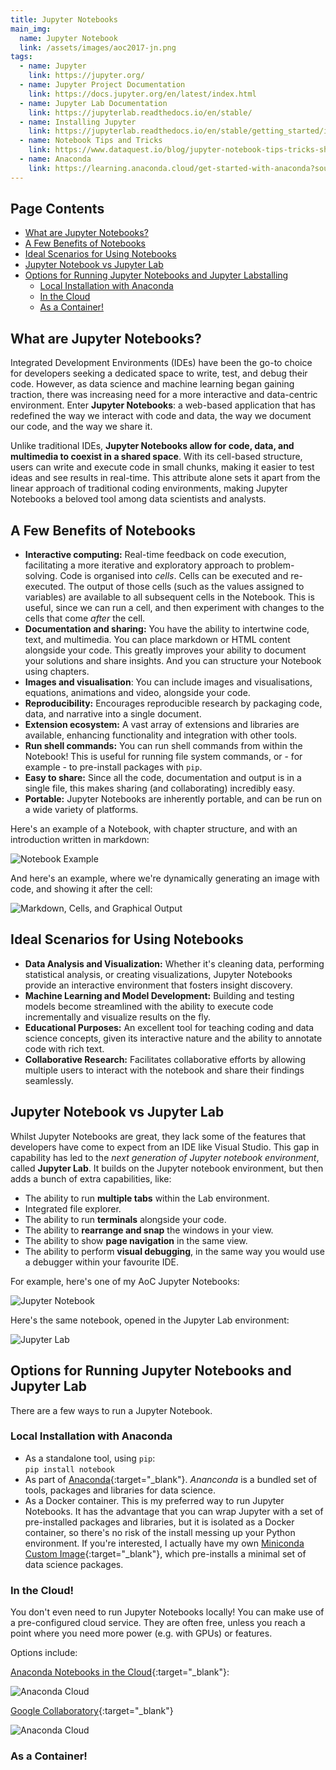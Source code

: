 ```yaml
---
title: Jupyter Notebooks
main_img:
  name: Jupyter Notebook
  link: /assets/images/aoc2017-jn.png
tags: 
  - name: Jupyter
    link: https://jupyter.org/
  - name: Jupyter Project Documentation
    link: https://docs.jupyter.org/en/latest/index.html
  - name: Jupyter Lab Documentation
    link: https://jupyterlab.readthedocs.io/en/stable/
  - name: Installing Jupyter
    link: https://jupyterlab.readthedocs.io/en/stable/getting_started/installation.html
  - name: Notebook Tips and Tricks
    link: https://www.dataquest.io/blog/jupyter-notebook-tips-tricks-shortcuts/
  - name: Anaconda
    link: https://learning.anaconda.cloud/get-started-with-anaconda?source=install
---
```

## Page Contents

- [What are Jupyter Notebooks?](#what-are-jupyter-notebooks)
- [A Few Benefits of Notebooks](#a-few-benefits-of-notebooks)
- [Ideal Scenarios for Using Notebooks](#ideal-scenarios-for-using-notebooks)
- [Jupyter Notebook vs Jupyter Lab](#jupyter-notebook-vs-jupyter-lab)
- [Options for Running Jupyter Notebooks and Jupyter Labstalling](#options-for-running-jupyter-notebooks-and-jupyter-lab)
  - [Local Installation with Anaconda](#local-installation-with-anaconda)
  - [In the Cloud](#in-the-cloud)
  - [As a Container!](#as-a-container)

## What are Jupyter Notebooks?

Integrated Development Environments (IDEs) have been the go-to choice for developers seeking a dedicated space to write, test, and debug their code. However, as data science and machine learning began gaining traction, there was increasing need for a more interactive and data-centric environment. Enter **Jupyter Notebooks**: a web-based application that has redefined the way we interact with code and data, the way we document our code, and the way we share it.

Unlike traditional IDEs, **Jupyter Notebooks allow for code, data, and multimedia to coexist in a shared space**. With its cell-based structure, users can write and execute code in small chunks, making it easier to test ideas and see results in real-time. This attribute alone sets it apart from the linear approach of traditional coding environments, making Jupyter Notebooks a beloved tool among data scientists and analysts.

## A Few Benefits of Notebooks

- **Interactive computing:** Real-time feedback on code execution, facilitating a more iterative and exploratory approach to problem-solving. Code is organised into _cells_. Cells can be executed and re-executed.  The output of those cells (such as the values assigned to variables) are available to all subsequent cells in the Notebook.  This is useful, since we can run a cell, and then experiment with changes to the cells that come _after_ the cell.
- **Documentation and sharing:** You have the ability to intertwine code, text, and multimedia. You can place markdown or HTML content alongside your code. This greatly improves your ability to document your solutions and share insights.  And you can structure your Notebook using chapters.
- **Images and visualisation**: You can include images and visualisations, equations, animations and video, alongside your code.
- **Reproducibility:** Encourages reproducible research by packaging code, data, and narrative into a single document.
- **Extension ecosystem:** A vast array of extensions and libraries are available, enhancing functionality and integration with other tools.
- **Run shell commands:** You can run shell commands from within the Notebook! This is useful for running file system commands, or - for example - to pre-install packages with `pip`.
- **Easy to share:** Since all the code, documentation and output is in a single file, this makes sharing (and collaborating) incredibly easy.
- **Portable:** Jupyter Notebooks are inherently portable, and can be run on a wide variety of platforms.

Here's an example of a Notebook, with chapter structure, and with an introduction written in markdown:

![Notebook Example](/assets/images/notebook-md.png)

And here's an example, where we're dynamically generating an image with code, and showing it after the cell:

![Markdown, Cells, and Graphical Output](/assets/images/notebook-generating-image.png)

## Ideal Scenarios for Using Notebooks

- **Data Analysis and Visualization:** Whether it's cleaning data, performing statistical analysis, or creating visualizations, Jupyter Notebooks provide an interactive environment that fosters insight discovery.
- **Machine Learning and Model Development:** Building and testing models become streamlined with the ability to execute code incrementally and visualize results on the fly.
- **Educational Purposes:** An excellent tool for teaching coding and data science concepts, given its interactive nature and the ability to annotate code with rich text.
- **Collaborative Research:** Facilitates collaborative efforts by allowing multiple users to interact with the notebook and share their findings seamlessly.

## Jupyter Notebook vs Jupyter Lab

Whilst Jupyter Notebooks are great, they lack some of the features that developers have come to expect from an IDE like Visual Studio.  This gap in capability has led to the _next generation of Jupyter notebook environment_, called **Jupyter Lab**.  It builds on the Jupyter notebook environment, but then adds a bunch of extra capabilities, like:

- The ability to run **multiple tabs** within the Lab environment.
- Integrated file explorer.
- The ability to run **terminals** alongside your code.
- The ability to **rearrange and snap** the windows in your view.
- The ability to show **page navigation** in the same view.
- The ability to perform **visual debugging**, in the same way you would use a debugger within your favourite IDE.

For example, here's one of my AoC Jupyter Notebooks:

![Jupyter Notebook](/assets/images/aoc2017-jupyter-notebook.png)

Here's the same notebook, opened in the Jupyter Lab environment:

![Jupyter Lab](/assets/images/aoc2017-jupyter-lab.png)

## Options for Running Jupyter Notebooks and Jupyter Lab

There are a few ways to run a Jupyter Notebook.

### Local Installation with Anaconda

- As a standalone tool, using `pip`:\
  ```pip install notebook```
- As part of [Anaconda](https://learning.anaconda.cloud/get-started-with-anaconda?source=install){:target="_blank"}. _Ananconda_ is a bundled set of tools, packages and libraries for data science.
- As a Docker container. This is my preferred way to run Jupyter Notebooks.  It has the advantage that you can wrap Jupyter with a set of pre-installed packages and libraries, but it is isolated as a Docker container, so there's no risk of the install messing up your Python environment. If you're interested, I actually have my own [Miniconda Custom Image](https://github.com/derailed-dash/dazboconda){:target="_blank"}, which pre-installs a minimal set of data science packages.

### In the Cloud!

You don't even need to run Jupyter Notebooks locally!  You can make use of a pre-configured cloud service. They are often free, unless you reach a point where you need more power (e.g. with GPUs) or features.

Options include:

[Anaconda Notebooks in the Cloud](https://nb.anaconda.cloud/){:target="_blank"}:

![Anaconda Cloud](/assets/images/anaconda_cloud.png)

[Google Collaboratory](https://colab.research.google.com/){:target="_blank"}

![Anaconda Cloud](/assets/images/collab.png)

### As a Container!
